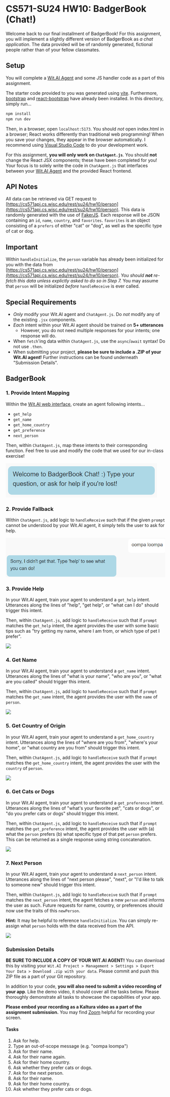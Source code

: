 
# CS571-SU24 HW10: BadgerBook (Chat!)

Welcome back to our final installment of BadgerBook! For this assignment, you will implement a slightly different version of BadgerBook as *a chat application*. The data provided will be of randomly generated, fictional people rather than of your fellow classmates.

## Setup

You will complete a [Wit.AI Agent](https://wit.ai/) and some JS handler code as a part of this assignment.

The starter code provided to you was generated using [vite](https://vitejs.dev/guide/). Furthermore, [bootstrap](https://www.npmjs.com/package/bootstrap) and [react-bootstrap](https://www.npmjs.com/package/react-bootstrap) have already been installed. In this directory, simply run...

```bash
npm install
npm run dev
```

Then, in a browser, open `localhost:5173`. You should *not* open index.html in a browser; React works differently than traditional web programming! When you save your changes, they appear in the browser automatically. I recommend using [Visual Studio Code](https://code.visualstudio.com/) to do your development work.

For this assignment, **you will only work on `ChatAgent.js`**. You should **not** change the React JSX components; these have been completed for you! Your focus is to solely write the code in `ChatAgent.js` that interfaces between your [Wit.AI Agent](https://wit.ai/) and the provided React frontend.

## API Notes

All data can be retrieved via GET request to [https://cs571api.cs.wisc.edu/rest/su24/hw10/person](https://cs571api.cs.wisc.edu/rest/su24/hw10/person). This data is randomly generated with the use of [FakerJS](https://fakerjs.dev/). Each response will be JSON containing an `id`, `name`, `country`, and `favorites`. `favorites` is an object consisting of a `prefers` of either "cat" or "dog", as well as the specific type of cat or dog. 

## Important
Within `handleInitialize`, the `person` variable has already been initialized for you with the data from [https://cs571api.cs.wisc.edu/rest/su24/hw10/person](https://cs571api.cs.wisc.edu/rest/su24/hw10/person). *You should **not** re-fetch this data unless explictly asked to do so in Step 7.* You may assume that `person` will be initialized *before* `handleReceive` is ever called.

## Special Requirements
 - *Only* modify your Wit.AI agent and `ChatAgent.js`. Do *not* modify any of the existing `.jsx` components.
 - *Each* intent within your Wit.AI agent should be trained on **5+ utterances** 
   - However, you do not need multiple responses for your intents; one response will do.
 - When `fetch`'ing data within `ChatAgent.js`, use the `async`/`await` syntax! Do not use `.then`.
 - When submitting your project, **please be sure to include a .ZIP of your Wit.AI agent!** Further instructions can be found underneath "Submission Details".

## BadgerBook

### 1. Provide Intent Mapping

Within the [Wit.AI web interface](https://wit.ai/), create an agent following intents...
 - `get_help`
 - `get_name`
 - `get_home_country`
 - `get_preference`
 - `next_person`

Then, within `ChatAgent.js`, map these intents to their corresponding function. Feel free to use and modify the code that we used for our in-class exercise!

![](_figures/step1.png)

### 2. Provide Fallback

Within `ChatAgent.js`, add logic to `handleReceive` such that if the given `prompt` cannot be understood by your Wit.AI agent, it simply tells the user to ask for help.

![](_figures/step2.png)

### 3. Provide Help

In your Wit.AI agent, train your agent to understand a `get_help` intent. Utterances along the lines of "help", "get help", or "what can I do" should trigger this intent.

Then, within `ChatAgent.js`, add logic to `handleReceive` such that if `prompt` matches the `get_help` intent, the agent provides the user with some basic tips such as "try getting my name, where I am from, or which type of pet I prefer".

![](_figures/step3.png)

### 4. Get Name

In your Wit.AI agent, train your agent to understand a `get_name` intent. Utterances along the lines of "what is your name", "who are you", or "what are you called" should trigger this intent.

Then, within `ChatAgent.js`, add logic to `handleReceive` such that if `prompt` matches the `get_name` intent, the agent provides the user with the `name` of `person`.

![](_figures/step4.png)

### 5. Get Country of Origin

In your Wit.AI agent, train your agent to understand a `get_home_country` intent. Utterances along the lines of "where are you from", "where's your home", or "what country are you from" should trigger this intent.

Then, within `ChatAgent.js`, add logic to `handleReceive` such that if `prompt` matches the `get_home_country` intent, the agent provides the user with the `country` of `person`.

![](_figures/step5.png)

### 6. Get Cats or Dogs

In your Wit.AI agent, train your agent to understand a `get_preference` intent. Utterances along the lines of "what's your favorite pet", "cats or dogs", or "do you prefer cats or dogs" should trigger this intent.

Then, within `ChatAgent.js`, add logic to `handleReceive` such that if `prompt` matches the `get_preference` intent, the agent provides the user with (a) what the `person` prefers (b) what specific type of that pet `person` prefers. This can be returned as a single response using string concatenation.

![](_figures/step6.png)

### 7. Next Person

In your Wit.AI agent, train your agent to understand a `next_person` intent. Utterances along the lines of "next person please", "next", or "I'd like to talk to someone new" should trigger this intent.

Then, within `ChatAgent.js`, add logic to `handleReceive` such that if `prompt` matches the `next_person` intent, the agent fetches a new `person` and informs the user as such. Future requests for name, country, or preferences should now use the traits of this `newPerson`.

**Hint:** It may be helpful to reference `handleInitialize`. You can simply re-assign what `person` holds with the data received from the API.

![](_figures/step7.png)

### Submission Details

**BE SURE TO INCLUDE A COPY OF YOUR WIT.AI AGENT!** You can download this by visiting your `Wit.AI Project > Management > Settings > Export Your Data > Download .zip with your data`. Please commit and push this ZIP file as a part of your Git repository.

In addition to your code, **you will also need to submit a video recording of your app**. Like the demo video, it should cover all the tasks below. Please thoroughly demonstrate all tasks to showcase the capabilities of your app.

**Please embed your recording as a Kaltura video as a part of the assignment submission.** You may find [Zoom](https://support.zoom.us/hc/en-us/articles/201362473-Enabling-and-starting-local-recordings) helpful for recording your screen.

#### Tasks 
1. Ask for help.
2. Type an out-of-scope message (e.g. "oompa loompa")
3. Ask for their name.
4. Ask for their name again.
5. Ask for their home country.
6. Ask whether they prefer cats or dogs.
7. Ask for the next person.
8. Ask for their name.
9. Ask for their home country.
10. Ask whether they prefer cats or dogs.